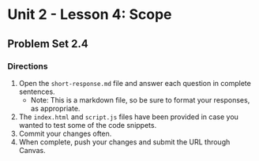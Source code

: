 # Unit 2 - Lesson 4: Scope
## Problem Set 2.4

### Directions
1. Open the `short-response.md` file and answer each question in complete sentences.
    * Note: This is a markdown file, so be sure to format your responses, as appropriate.
2. The `index.html` and `script.js` files have been provided in case you wanted to test some of the code snippets.
3. Commit your changes often.
4. When complete, push your changes and submit the URL through Canvas.

